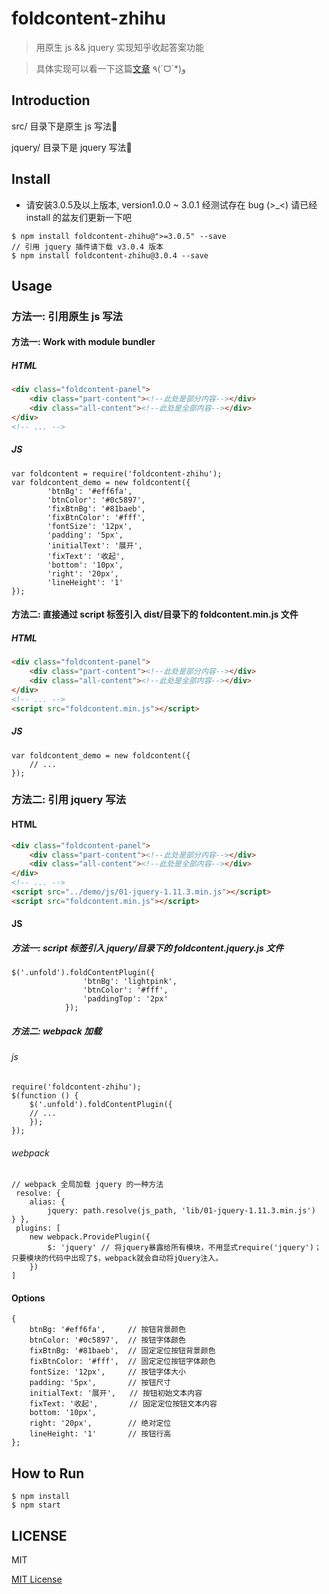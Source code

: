 # foldcontent-zhihu

> 用原生 js && jquery 实现知乎收起答案功能

> 具体实现可以看一下这篇[文章](https://segmentfault.com/a/1190000007503399) ٩(ˊᗜˋ*)و

## Introduction

src/ 目录下是原生 js 写法🌰

jquery/ 目录下是 jquery 写法🌰

## Install

* 请安装3.0.5及以上版本, version1.0.0 ~ 3.0.1 经测试存在 bug (>_<) 请已经 install 的盆友们更新一下吧

```
$ npm install foldcontent-zhihu@">=3.0.5" --save
// 引用 jquery 插件请下载 v3.0.4 版本
$ npm install foldcontent-zhihu@3.0.4 --save
```


## Usage

### 方法一: 引用原生 js 写法

#### 方法一: Work with module bundler

##### HTML
```HTML
<div class="foldcontent-panel">
    <div class="part-content"><!--此处是部分内容--></div>
    <div class="all-content"><!--此处是全部内容--></div>
</div>
<!-- ... -->
```

##### JS

```JS
var foldcontent = require('foldcontent-zhihu');
var foldcontent_demo = new foldcontent({
        'btnBg': '#eff6fa',
        'btnColor': '#0c5897',
        'fixBtnBg': '#81baeb',
        'fixBtnColor': '#fff',
        'fontSize': '12px',
        'padding': '5px',
        'initialText': '展开',
        'fixText': '收起',
        'bottom': '10px',
        'right': '20px',
        'lineHeight': '1'
});
```

#### 方法二: 直接通过 script 标签引入 dist/目录下的 foldcontent.min.js 文件

##### HTML

```HTML
<div class="foldcontent-panel">
    <div class="part-content"><!--此处是部分内容--></div>
    <div class="all-content"><!--此处是全部内容--></div>
</div>
<!-- ... -->
<script src="foldcontent.min.js"></script>
```

##### JS

```JS
var foldcontent_demo = new foldcontent({
    // ...
});
```

### 方法二: 引用 jquery 写法 


#### HTML

```HTML
<div class="foldcontent-panel">
    <div class="part-content"><!--此处是部分内容--></div>
    <div class="all-content"><!--此处是全部内容--></div>
</div>
<!-- ... -->
<script src="../demo/js/01-jquery-1.11.3.min.js"></script>
<script src="foldcontent.min.js"></script>
```

#### JS
##### 方法一: script 标签引入 jquery/目录下的 foldcontent.jquery.js 文件

```JS
$('.unfold').foldContentPlugin({
                'btnBg': 'lightpink',
                'btnColor': '#fff',
                'paddingTop': '2px'
            });
```

##### 方法二: webpack 加载
###### js
```
require('foldcontent-zhihu');
$(function () {
    $('.unfold').foldContentPlugin({
    // ...
    });
});
```

###### webpack

```
// webpack 全局加载 jquery 的一种方法
 resolve: {         
    alias: {             
        jquery: path.resolve(js_path, 'lib/01-jquery-1.11.3.min.js')         
} },
 plugins: [          
    new webpack.ProvidePlugin({             
        $: 'jquery' // 将jquery暴露给所有模块，不用显式require('jquery')；只要模块的代码中出现了$，webpack就会自动将jQuery注入。         
    })
]
```
#### Options

```JS
{
    btnBg: '#eff6fa',     // 按钮背景颜色
    btnColor: '#0c5897',  // 按钮字体颜色
    fixBtnBg: '#81baeb',  // 固定定位按钮背景颜色
    fixBtnColor: '#fff',  // 固定定位按钮字体颜色
    fontSize: '12px',     // 按钮字体大小
    padding: '5px',       // 按钮尺寸
    initialText: '展开',   // 按钮初始文本内容
    fixText: '收起',       // 固定定位按钮文本内容
    bottom: '10px',       
    right: '20px',        // 绝对定位
    lineHeight: '1'       // 按钮行高
};
```

## How to Run 

```
$ npm install
$ npm start
```


## LICENSE

MIT

[MIT License](https://github.com/luyilin/foldcontent-zhihu/blob/master/LICENSE)
